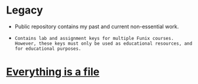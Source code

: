 # Legacy
* Public repository contains my past and current non-essential work.

* `Contains lab and assignment keys for multiple Funix courses. However, these keys must only be used as educational resources, and for educational purposes.`
 
 # [Everything is a file](https://en.wikipedia.org/wiki/Everything_is_a_file)
